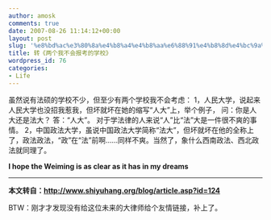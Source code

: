 ```yaml
---
author: amosk
comments: true
date: 2007-08-26 11:14:12+00:00
layout: post
slug: '%e8%bd%ac%e3%80%8a%e4%b8%a4%e4%b8%aa%e6%88%91%e4%b8%8d%e4%bc%9a%e6%8a%a5%e8%80%83%e7%9a%84%e5%ad%a6%e6%a0%a1%e3%80%8b'
title: 转《两个我不会报考的学校》
wordpress_id: 76
categories:
- Life
---
```


虽然说有法硕的学校不少，但至少有两个学校我不会考虑：
1，人民大学，说起来人民大学也没招我惹我，但坏就坏在她的缩写“人大”上，举个例子，
问：你是人大还是法大？
答：“人大”。
对于学法律的人来说“人”比“法”大是一件很不爽的事情。
2，中国政法大学，虽说中国政法大学简称“法大”，但坏就坏在他的全称上了，政法政法，“政”在“法”前啊……同样不爽。当然了，象什么西南政法、西北政法就同理了。


**I hope the Weiming is as clear as it has in my dreams**




** **




**本文转自：http://www.shiyuhang.org/blog/article.asp?id=124**




BTW：刚才才发现没有给这位未来的大律师给个友情链接，补上了。
